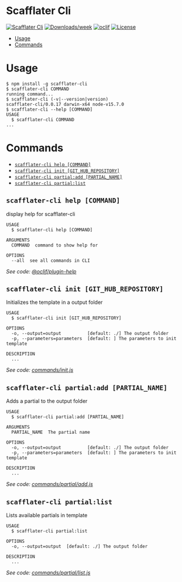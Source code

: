 Scafflater Cli
=======

[![Scafflater Cli](https://img.shields.io/badge/dynamic/json?color=green&label=scafflater-cli&query=%24.collected.metadata.version&url=https%3A%2F%2Fapi.npms.io%2Fv2%2Fpackage%2Fscafflater-cli)](https://npmjs.org/package/scafflater-cli)
[![Downloads/week](https://img.shields.io/npm/dw/scafflater-cli.svg)](https://npmjs.org/package/scafflater-cli)
[![oclif](https://img.shields.io/badge/cli-oclif-brightgreen.svg)](https://oclif.io)
[![License](https://img.shields.io/npm/l/scafflater-cli.svg)](https://github.com/chicoribas/scafflater-cli/blob/main/package.json)

<!-- toc -->
* [Usage](#usage)
* [Commands](#commands)
<!-- tocstop -->
# Usage
<!-- usage -->
```sh-session
$ npm install -g scafflater-cli
$ scafflater-cli COMMAND
running command...
$ scafflater-cli (-v|--version|version)
scafflater-cli/0.0.17 darwin-x64 node-v15.7.0
$ scafflater-cli --help [COMMAND]
USAGE
  $ scafflater-cli COMMAND
...
```
<!-- usagestop -->
# Commands
<!-- commands -->
* [`scafflater-cli help [COMMAND]`](#scafflater-cli-help-command)
* [`scafflater-cli init [GIT_HUB_REPOSITORY]`](#scafflater-cli-init-git_hub_repository)
* [`scafflater-cli partial:add [PARTIAL_NAME]`](#scafflater-cli-partialadd-partial_name)
* [`scafflater-cli partial:list`](#scafflater-cli-partiallist)

## `scafflater-cli help [COMMAND]`

display help for scafflater-cli

```
USAGE
  $ scafflater-cli help [COMMAND]

ARGUMENTS
  COMMAND  command to show help for

OPTIONS
  --all  see all commands in CLI
```

_See code: [@oclif/plugin-help](https://github.com/oclif/plugin-help/blob/v3.2.2/src/commands/help.ts)_

## `scafflater-cli init [GIT_HUB_REPOSITORY]`

Initializes the template in a output folder

```
USAGE
  $ scafflater-cli init [GIT_HUB_REPOSITORY]

OPTIONS
  -o, --output=output          [default: ./] The output folder
  -p, --parameters=parameters  [default: ] The parameters to init template

DESCRIPTION
  ...
```

_See code: [commands/init.js](https://github.com/chicoribas/scafflater/blob/v0.0.17/commands/init.js)_

## `scafflater-cli partial:add [PARTIAL_NAME]`

Adds a partial to the output folder

```
USAGE
  $ scafflater-cli partial:add [PARTIAL_NAME]

ARGUMENTS
  PARTIAL_NAME  The partial name

OPTIONS
  -o, --output=output          [default: ./] The output folder
  -p, --parameters=parameters  [default: ] The parameters to init template

DESCRIPTION
  ...
```

_See code: [commands/partial/add.js](https://github.com/chicoribas/scafflater/blob/v0.0.17/commands/partial/add.js)_

## `scafflater-cli partial:list`

Lists available partials in template

```
USAGE
  $ scafflater-cli partial:list

OPTIONS
  -o, --output=output  [default: ./] The output folder

DESCRIPTION
  ...
```

_See code: [commands/partial/list.js](https://github.com/chicoribas/scafflater/blob/v0.0.17/commands/partial/list.js)_
<!-- commandsstop -->
